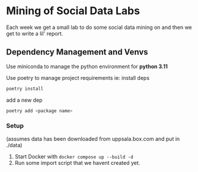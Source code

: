 # Mining of Social Data Labs

Each week we get a small lab to do some social data mining on and then we get to write a lil' report.


## Dependency Management and Venvs
Use miniconda to manage the python environment for __python 3.11__

Use poetry to manage project requirements ie:
install deps
```bash
poetry install
```
add a new dep
```bash
poetry add <package name>
```


### Setup
(assumes data has been downloaded from uppsala.box.com and put in ./data)
1. Start Docker with `docker compose up --build -d`
2. Run some import script that we havent created yet.

